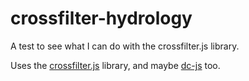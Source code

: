 # crossfilter-hydrology
A test to see what I can do with the crossfilter.js library.

Uses the [crossfilter.js](http://square.github.io/crossfilter/) library, and maybe [dc-js](https://dc-js.github.io/dc.js/) too.
